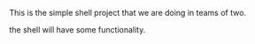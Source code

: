 This is the simple shell project that we are doing in teams of two.

the shell will have some functionality.
